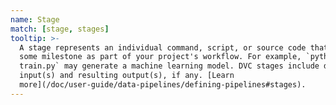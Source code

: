 ```yaml
---
name: Stage
match: [stage, stages]
tooltip: >-
  A stage represents an individual command, script, or source code that gets to
  some milestone as part of your project's workflow. For example, `python
  train.py` may generate a machine learning model. DVC stages include data
  input(s) and resulting output(s), if any. [Learn
  more](/doc/user-guide/data-pipelines/defining-pipelines#stages).
---
```

